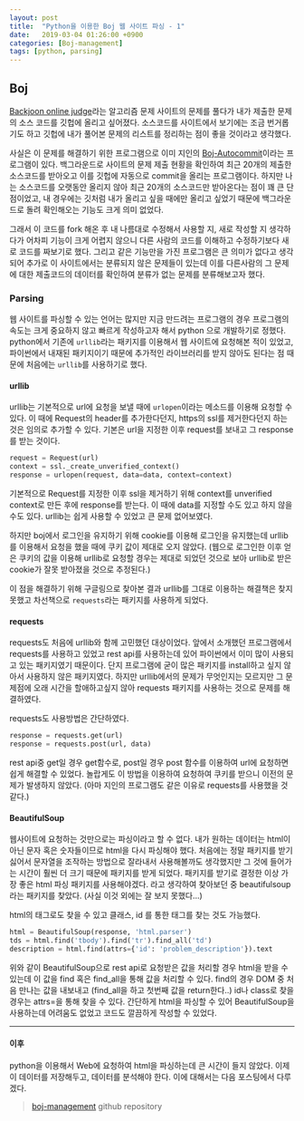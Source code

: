 ```yaml
---
layout: post
title:  "Python을 이용한 Boj 웹 사이트 파싱 - 1"
date:   2019-03-04 01:26:00 +0900
categories: [Boj-management]
tags: [python, parsing]
---
```


## Boj
[Backjoon online judge][boj]라는 알고리즘 문제 사이트의 문제를 풀다가 내가 제출한 문제의
소스 코드를 깃헙에 올리고 싶어졌다. 소스코드를 사이트에서 보기에는 조금 번거롭기도 하고 깃헙에 내가 풀어본
문제의 리스트를 정리하는 점이 좋을 것이라고 생각했다.

사실은 이 문제를 해결하기 위한 프로그램으로 이미 지인의 [Boj-Autocommit][boj-autocommit]이라는 프로그램이 있다. 백그라운드로
사이트의 문제 제출 현황을 확인하여 최근 20개의 제출한 소스코드를 받아오고 이를 깃헙에 자동으로
commit을 올리는 프로그램이다. 하지만 나는 소스코드를 오랫동안 올리지 않아 최근 20개의 소스코드만
받아온다는 점이 꽤 큰 단점이었고, 내 경우에는 깃처럼 내가 올리고 싶을 때에만 올리고 싶었기 때문에
백그라운드로 돌려 확인해오는 기능도 크게 의미 없었다.

그래서 이 코드를 fork 해온 후 내 나름대로 수정해서 사용할 지, 새로 작성할 지 생각하다가
어차피 기능이 크게 어렵지 않으니 다른 사람의 코드를 이해하고 수정하기보다 새로 코드를 짜보기로 했다.
그리고 같은 기능만을 가진 프로그램은 큰 의미가 없다고 생각되어 추가로 이 사이트에서는 분류되지 않은
문제들이 있는데 이를 다른사람의 그 문제에 대한 제출코드의 데이터를 확인하여 분류가 없는
문제를 분류해보고자 했다.

### Parsing
웹 사이트를 파싱할 수 있는 언어는 많지만 지금 만드려는 프로그램의 경우 프로그램의 속도는 크게 중요하지 않고
빠르게 작성하고자 해서 python 으로 개발하기로 정했다. python에서 기존에 `urllib`라는 패키지를
이용해서 웹 사이트에 요청해본 적이 있었고, 파이썬에서 내재된 패키지이기 때문에 추가적인 라이브러리를
받지 않아도 된다는 점 때문에 처음에는 `urllib`를 사용하기로 했다.

#### urllib
urllib는 기본적으로 url에 요청을 보낼 때에 `urlopen`이라는 메소드를 이용해 요청할 수 있다.
이 때에 Request의 header를 추가한다던지, https의 ssl를 제거한다던지 하는 것은 임의로 추가할 수 있다.
기본은 url을 지정한 이후 request를 보내고 그 response를 받는 것이다.

```python
request = Request(url)
context = ssl._create_unverified_context()
response = urlopen(request, data=data, context=context)
```

기본적으로 Request를 지정한 이후 ssl을 제거하기 위해 context를 unverified context로 만든 후에
response를 받는다. 이 때에 data를 지정할 수도 있고 하지 않을 수도 있다.
urllib는 쉽게 사용할 수 있었고 큰 문제 없어보였다.

하지만 boj에서 로그인을 유지하기 위해 cookie를 이용해 로그인을 유지했는데 urllib를 이용해서 요청을 했을 때에
쿠키 값이 제대로 오지 않았다. (웹으로 로그인한 이후 얻은 쿠키의 값을 이용해 urllib로 요청할 경우는
제대로 되었던 것으로 보아 urllib로 받은 cookie가 잘못 받아졌을 것으로 추정된다.)

이 점을 해결하기 위해 구글링으로 찾아본 결과 urllib를 그대로 이용하는 해결책은 찾지 못했고
차선책으로 `requests`라는 패키지를 사용하게 되었다.

#### requests
requests도 처음에 urllib와 함께 고민했던 대상이었다. 앞에서 소개했던 프로그램에서 requests를 사용하고 있었고
rest api를 사용하는데 있어 파이썬에서 이미 많이 사용되고 있는 패키지였기 때문이다.
단지 프로그램에 굳이 많은 패키지를 install하고 싶지 않아서 사용하지 않은 패키지였다.
하지만 urllib에서의 문제가 무엇인지는 모르지만 그 문제점에 오래 시간을 할애하고싶지 않아 requests 패키지를
사용하는 것으로 문제를 해결하였다.

requests도 사용방법은 간단하였다.
```python
response = requests.get(url)
response = requests.post(url, data)
```

rest api중 get일 경우 get함수로, post일 경우 post 함수를 이용하여 url에 요청하면 쉽게 해결할 수 있었다.
놀랍게도 이 방법을 이용하여 요청하여 쿠키를 받으니 이전의 문제가 발생하지 않았다. (아마 지인의 프로그램도
같은 이유로 requests를 사용했을 것 같다.)

#### BeautifulSoup
웹사이트에 요청하는 것만으로는 파싱이라고 할 수 없다. 내가 원하는 데이터는 html이 아닌 문자 혹은 숫자들이므로
html을 다시 파싱해야 했다. 처음에는 정말 패키지를 받기 싫어서 문자열을 조작하는 방법으로 잘라내서 사용해볼까도
생각했지만 그 것에 들어가는 시간이 훨씬 더 크기 때문에 패키지를 받게 되었다.
패키지를 받기로 결정한 이상 가장 좋은 html 파싱 패키지를 사용해야겠다. 라고 생각하여 찾아보던 중
beautifulsoup 라는 패키지를 찾았다. (사실 이것 외에는 잘 보지 못했다...)

html의 태그로도 찾을 수 있고 클래스, id 를 통한 태그를 찾는 것도 가능했다.
```python
html = BeautifulSoup(response, 'html.parser')
tds = html.find('tbody').find('tr').find_all('td')
description = html.find(attrs={'id': 'problem_description'}).text
```
위와 같이 BeautifulSoup으로 rest api로 요청받은 값을 처리할 경우 html을 받을 수 있는데
이 값을 find 혹은 find_all을 통해 값을 처리할 수 있다.
find의 경우 DOM 중 처음 만나는 값을 내보내고 (find_all을 하고 첫번째 값을 return한다..)
id나 class로 찾을 경우는 attrs=을 통해 찾을 수 있다.
간단하게 html을 파싱할 수 있어 BeautifulSoup을 사용하는데 어려움도 없었고 코드도 깔끔하게 작성할 수 있었다.

---

#### 이후

python을 이용해서 Web에 요청하여 html을 파싱하는데 큰 시간이 들지 않았다. 이제 이
데이터를 저장해두고, 데이터를 분석해야 한다. 이에 대해서는 다음 포스팅에서 다루겠다.

> [boj-management][boj-management] github repository

[boj]: https://www.acmicpc.net/
[boj-autocommit]: https://github.com/ISKU/BOJ-AutoCommit/
[boj-management]: https://github.com/HyeockJinKim/baekjoon-management/
